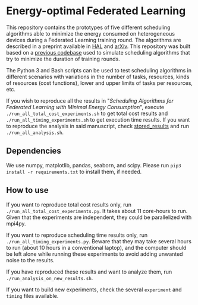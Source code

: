 # Energy-optimal Federated Learning

This repository contains the prototypes of five different scheduling algorithms able to minimize the energy consumed on heterogeneous devices during a Federated Learning training round.
The algorithms are described in a preprint available in [HAL](https://hal.archives-ouvertes.fr/hal-03775491) and [arXiv](https://arxiv.org/abs/2209.0621).
This repository was built based on a [previous codebase](https://github.com/llpilla/olar-federated-learning) used to simulate scheduling algorithms that try to minimize the duration of training rounds.

The Python 3 and Bash scripts can be used to test scheduling algorithms in different scenarios with variations in the number of tasks, resources, kinds of resources (cost functions), lower and upper limits of tasks per resources, etc.

If you wish to reproduce all the results in "*Scheduling Algorithms for Federated Learning with Minimal Energy Consumption*", execute `./run_all_total_cost_experiments.sh` to get total cost results and `./run_all_timing_experiments.sh` to get execution time results.
If you want to reproduce the analysis in said manuscript, check [stored\_results](stored\_results) and run `./run_all_analysis.sh`.

## Dependencies

We use numpy, matplotlib, pandas, seaborn, and scipy.
Please run `pip3 install -r requirements.txt` to install them, if needed.

## How to use

If you want to reproduce total cost results only, run `./run_all_total_cost_experiments.py`. It takes about 11 core-hours to run.
Given that the experiments are independent, they could be parallelized with mpi4py.

If you want to reproduce scheduling time results only, run `./run_all_timing_experiments.py`. Beware that they may take several hours to run (about 10 hours in a conventional laptop), and the computer should be left alone while running these experiments to avoid adding unwanted noise to the results.

If you have reproduced these results and want to analyze them, run `./run_analysis_on_new_results.sh`.

If you want to build new experiments, check the several `experiment` and `timing` files available.
